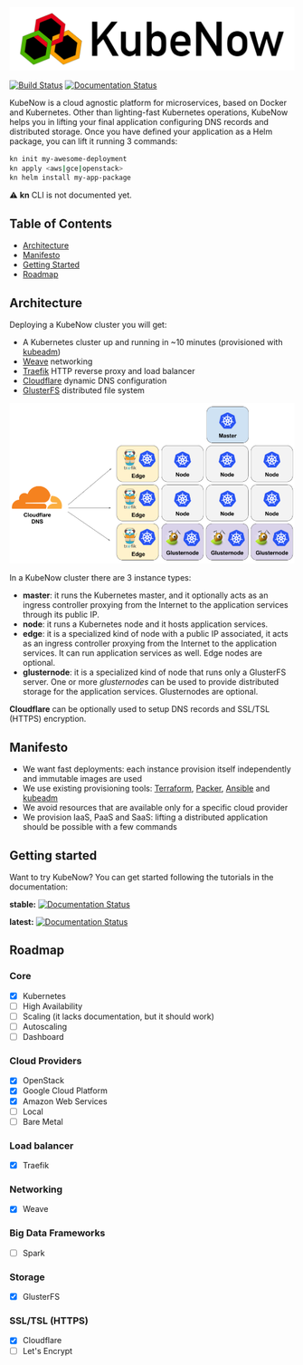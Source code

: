 ![architecture](img/logo_wide_50dpi.png)

[![Build Status](https://travis-ci.org/kubenow/KubeNow.svg?branch=master)](https://travis-ci.org/kubenow/KubeNow)
[![Documentation Status](https://readthedocs.org/projects/kubenow/badge/?version=latest)](http://kubenow.readthedocs.io/en/latest/?badge=latest)


KubeNow is a cloud agnostic platform for microservices, based on Docker and Kubernetes. Other than lighting-fast Kubernetes operations, KubeNow helps you in lifting your final application configuring DNS records and distributed storage. Once you have defined your application as a Helm package, you can lift it running 3 commands:

```bash
kn init my-awesome-deployment
kn apply <aws|gce|openstack>
kn helm install my-app-package
```

:warning: **kn** CLI is not documented yet.

## Table of Contents

- [Architecture](#architecture)
- [Manifesto](#manifesto)
- [Getting Started](#getting-started)
- [Roadmap](#roadmap)

## Architecture
Deploying a KubeNow cluster you will get:

 - A Kubernetes cluster up and running in ~10 minutes (provisioned with [kubeadm](http://kubernetes.io/docs/getting-started-guides/kubeadm/))
 - [Weave](https://www.weave.works/) networking
 - [Traefik](https://traefik.io/) HTTP reverse proxy and load balancer
 - [Cloudflare](https://www.cloudflare.com/) dynamic DNS configuration
 - [GlusterFS](https://www.gluster.org/) distributed file system

![architecture](img/architecture.png)

In a KubeNow cluster there are 3 instance types:

- **master**: it runs the Kubernetes master, and it optionally acts as an ingress controller proxying from the Internet to the application services through its public IP.
- **node**: it runs a Kubernetes node and it hosts application services.
- **edge**: it is a specialized kind of node with a public IP associated, it acts as an ingress controller proxying from the Internet to the application services. It can run application services as well. Edge nodes are optional.
- **glusternode**: it is a specialized kind of node that runs only a GlusterFS server. One or more *glusternodes* can be used to provide distributed storage for the application services. Glusternodes are optional.

**Cloudflare** can be optionally used to setup DNS records and SSL/TSL (HTTPS) encryption.

## Manifesto

- We want fast deployments: each instance provision itself independently and immutable images are used
- We use existing provisioning tools: [Terraform](https://www.terraform.io/), [Packer](https://www.packer.io/), [Ansible](https://www.ansible.com/) and [kubeadm](http://kubernetes.io/docs/getting-started-guides/kubeadm)
- We avoid resources that are available only for a specific cloud provider
- We provision IaaS, PaaS and SaaS: lifting a distributed application should be possible with a few commands

## Getting started

Want to try KubeNow? You can get started following the tutorials in the documentation:

**stable:** [![Documentation Status](https://readthedocs.org/projects/kubenow/badge/?version=stable)](http://kubenow.readthedocs.io/en/stable/?badge=stable)

**latest:** [![Documentation Status](https://readthedocs.org/projects/kubenow/badge/?version=latest)](http://kubenow.readthedocs.io/en/latest/?badge=latest)

## Roadmap

### Core
- [x] Kubernetes
- [ ] High Availability
- [ ] Scaling (it lacks documentation, but it should work)
- [ ] Autoscaling
- [ ] Dashboard

### Cloud Providers
- [x] OpenStack
- [x] Google Cloud Platform
- [x] Amazon Web Services
- [ ] Local
- [ ] Bare Metal

### Load balancer
- [x] Traefik

### Networking
- [x] Weave

### Big Data Frameworks
- [ ] Spark

### Storage
- [x] GlusterFS

### SSL/TSL (HTTPS)
- [x] Cloudflare
- [ ] Let's Encrypt
